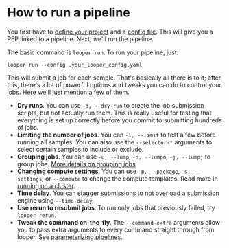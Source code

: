 # How to run a pipeline

You first have to [define your project](defining-a-project.md) and a [config file](looper-config.md). This will give you a PEP linked to a pipeline. Next, we'll run the pipeline.

The basic command is `looper run`. To run your pipeline, just:

```console
looper run --config .your_looper_config.yaml
```

This will submit a job for each sample. That's basically all there is to it; after this, there's a lot of powerful options and tweaks you can do to control your jobs. Here we'll just mention a few of them.

- **Dry runs**. You can use `-d, --dry-run` to create the job submission scripts, but not actually run them. This is really useful for testing that everything is set up correctly before you commit to submitting hundreds of jobs.
- **Limiting the number of jobs**. You can `-l, --limit` to test a few before running all samples. You can also use the `--selector-*` arguments to select certain samples to include or exclude.
- **Grouping jobs**. You can use `-u, --lump`, `-n, --lumpn`, `-j, --lumpj` to group jobs. [More details on grouping jobs](grouping-jobs.md).
- **Changing compute settings**. You can use `-p, --package`, `-s, --settings`, or `--compute` to change the compute templates. Read more in [running on a cluster](running-on-a-cluster.md).
- **Time delay**. You can stagger submissions to not overload a submission engine using `--time-delay`.
- **Use rerun to resubmit jobs**. To run only jobs that previously failed, try `looper rerun`.
- **Tweak the command on-the-fly**. The `--command-extra` arguments allow you to pass extra arguments to every command straight through from looper. See [parameterizing pipelines](parameterizing-pipelines.md).
